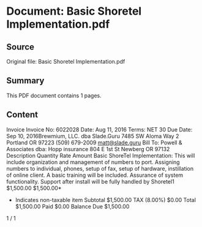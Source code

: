 # Document: Basic Shoretel Implementation.pdf

## Source
Original file: Basic Shoretel Implementation.pdf

## Summary
This PDF document contains 1 pages.

## Content
Invoice
Invoice No: 6022028
Date: Aug 11, 2016
Terms: NET 30
Due Date: Sep 10, 2016Brewmium, LLC. dba Slade.Guru
7485 SW Aloma Way
2
Portland OR 97223
(509) 679-2009
matt@slade.guru
Bill To: Powell & Associates dba: Hopp insurance
804 E 1st St
Newberg OR
97132
Description Quantity Rate Amount
Basic ShoreTel Implementation:
This will include organization and management of numbers to port.  Assigning numbers to
individual, phones, setup of fax, setup of hardware, instillation of online client.  A basic
training will be included.  Assurance of system functionality.  Support after install will be
fully handled by Shoretel1 $1,500.00 $1,500.00*
* Indicates non-taxable item
Subtotal $1,500.00
TAX (8.00%) $0.00
Total $1,500.00
Paid $0.00
Balance Due $1,500.00
          
1 / 1

